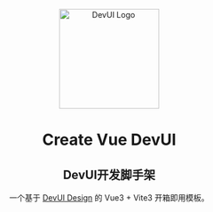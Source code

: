 <p align="center">
  <a href="https://devui.design/" target="_blank" rel="noopener noreferrer">
    <img alt="DevUI Logo" src="https://vue-devui.github.io/assets/logo.svg" width="180" style="max-width:100%;">
  </a>
</p>
<h1 align="center">Create Vue DevUI</h1>
<h2 align="center">DevUI开发脚手架</h2>

<p align="center">一个基于 <a href="https://devui.design/" target="_blank" rel="noopener noreferrer">DevUI Design</a> 的 Vue3 + Vite3 开箱即用模板。</p>
